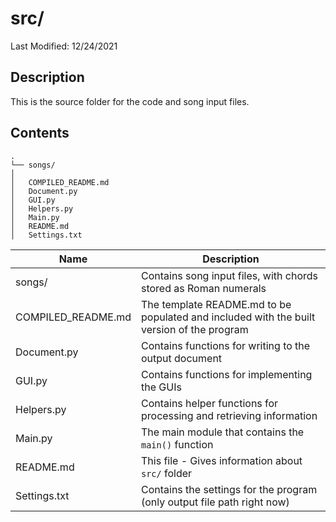 # src/
Last Modified: 12/24/2021

## Description

This is the source folder for the code and song input files.

## Contents

```
.  
└── songs/  
│  
│   COMPILED_README.md
│   Document.py  
│   GUI.py  
│   Helpers.py  
│   Main.py  
│   README.md  
│   Settings.txt  
```

| Name | Description |
|---|---|
|songs/|Contains song input files, with chords stored as Roman numerals|
|COMPILED_README.md|The template README.md to be populated and included with the built version of the program|
|Document.py|Contains functions for writing to the output document|
|GUI.py|Contains functions for implementing the GUIs|
|Helpers.py|Contains helper functions for processing and retrieving information|
|Main.py|The main module that contains the `main()` function|
|README.md|This file - Gives information about `src/` folder|
|Settings.txt|Contains the settings for the program (only output file path right now)|
